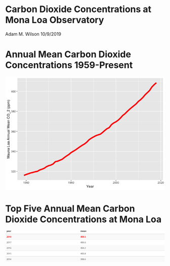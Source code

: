 Carbon Dioxide Concentrations at Mona Loa Observatory
================
Adam M. Wilson
10/9/2019

# Annual Mean Carbon Dioxide Concentrations 1959-Present

![](CS_08_template_files/figure-gfm/pressure-1.png)<!-- -->

# Top Five Annual Mean Carbon Dioxide Concentrations at Mona Loa

![](table.png)<!-- -->
